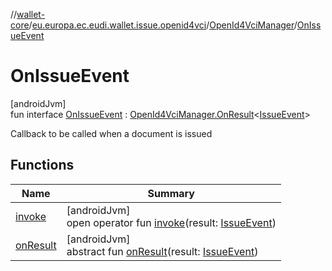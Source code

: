//[wallet-core](../../../../index.md)/[eu.europa.ec.eudi.wallet.issue.openid4vci](../../index.md)/[OpenId4VciManager](../index.md)/[OnIssueEvent](index.md)

# OnIssueEvent

[androidJvm]\
fun interface [OnIssueEvent](index.md) : [OpenId4VciManager.OnResult](../-on-result/index.md)&lt;[IssueEvent](../../-issue-event/index.md)&gt; 

Callback to be called when a document is issued

## Functions

| Name | Summary |
|---|---|
| [invoke](index.md#2030868640%2FFunctions%2F1615067946) | [androidJvm]<br>open operator fun [invoke](index.md#2030868640%2FFunctions%2F1615067946)(result: [IssueEvent](../../-issue-event/index.md)) |
| [onResult](index.md#257080636%2FFunctions%2F1615067946) | [androidJvm]<br>abstract fun [onResult](index.md#257080636%2FFunctions%2F1615067946)(result: [IssueEvent](../../-issue-event/index.md)) |
